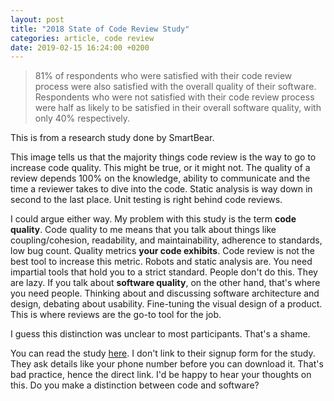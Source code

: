 ```yaml
---
layout: post
title: "2018 State of Code Review Study"
categories: article, code review
date: 2019-02-15 16:24:00 +0200
---
```


> 81% of respondents who were satisfied with their code review process were also satisfied with the overall quality of their software. Respondents who were not satisfied with their code review process were half as likely to be satisfied in their overall software quality, with only 40% respectively.

This is from a research study done by SmartBear.

This image tells us that the majority things code review is the way to go to increase code quality. This might be true, or it might not.
The quality of a review depends 100% on the knowledge, ability to communicate and the time a reviewer takes to dive into the code.
Static analysis is way down in second to the last place. Unit testing is right behind code reviews.

I could argue either way. My problem with this study is the term **code quality**. Code quality to me means that you talk about things like coupling/cohesion, readability, and maintainability, adherence to standards, low bug count. Quality metrics **your code exhibits**. Code review is not the best tool to increase this metric. Robots and static analysis are. You need impartial tools that hold you to a strict standard. People don't do this. They are lazy.
If you talk about **software quality**, on the other hand, that's where you need people. Thinking about and discussing software architecture and design, debating about usability. Fine-tuning the visual design of a product. This is where reviews are the go-to tool for the job.

I guess this distinction was unclear to most participants. That's a shame.

You can read the study [here][1]. I don't link to their signup form for the study. They ask details like your phone number before you can download it. That's bad practice, hence the direct link. I'd be happy to hear your thoughts on this.
Do you make a distinction between code and software?

[1]:	https://smartbear.com/SmartBear/media/ebooks/The-2018-State-Of-Code-Review-by-SmartBear.pdf